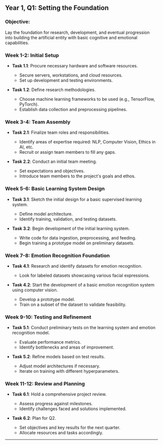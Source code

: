 ## Year 1, Q1: Setting the Foundation

### Objective:
Lay the foundation for research, development, and eventual progression into building the artificial entity with basic cognitive and emotional capabilities.

### Week 1-2: Initial Setup

- **Task 1.1**: Procure necessary hardware and software resources.
  - Secure servers, workstations, and cloud resources.
  - Set up development and testing environments.

- **Task 1.2**: Define research methodologies.
  - Choose machine learning frameworks to be used (e.g., TensorFlow, PyTorch).
  - Establish data collection and preprocessing pipelines.

### Week 3-4: Team Assembly

- **Task 2.1**: Finalize team roles and responsibilities.
  - Identify areas of expertise required: NLP, Computer Vision, Ethics in AI, etc.
  - Recruit or assign team members to fill any gaps.

- **Task 2.2**: Conduct an initial team meeting.
  - Set expectations and objectives.
  - Introduce team members to the project's goals and ethos.

### Week 5-6: Basic Learning System Design

- **Task 3.1**: Sketch the initial design for a basic supervised learning system.
  - Define model architecture.
  - Identify training, validation, and testing datasets.

- **Task 3.2**: Begin development of the initial learning system.
  - Write code for data ingestion, preprocessing, and feeding.
  - Begin training a prototype model on preliminary datasets.

### Week 7-8: Emotion Recognition Foundation

- **Task 4.1**: Research and identify datasets for emotion recognition.
  - Look for labeled datasets showcasing various facial expressions.

- **Task 4.2**: Start the development of a basic emotion recognition system using computer vision.
  - Develop a prototype model.
  - Train on a subset of the dataset to validate feasibility.

### Week 9-10: Testing and Refinement

- **Task 5.1**: Conduct preliminary tests on the learning system and emotion recognition model.
  - Evaluate performance metrics.
  - Identify bottlenecks and areas of improvement.

- **Task 5.2**: Refine models based on test results.
  - Adjust model architectures if necessary.
  - Iterate on training with different hyperparameters.

### Week 11-12: Review and Planning

- **Task 6.1**: Hold a comprehensive project review.
  - Assess progress against milestones.
  - Identify challenges faced and solutions implemented.

- **Task 6.2**: Plan for Q2.
  - Set objectives and key results for the next quarter.
  - Allocate resources and tasks accordingly.

---

